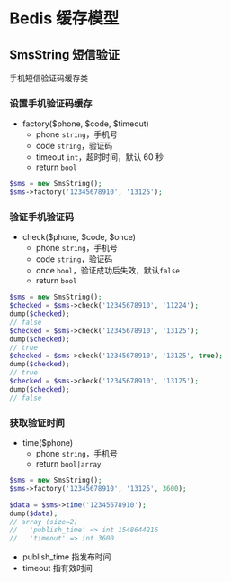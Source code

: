 # Bedis 缓存模型

## SmsString 短信验证

手机短信验证码缓存类

### 设置手机验证码缓存

- factory($phone, $code, $timeout)
  - phone `string`，手机号
  - code `string`，验证码
  - timeout `int`，超时时间，默认 60 秒
  - return `bool`

```php
$sms = new SmsString();
$sms->factory('12345678910', '13125');
```

### 验证手机验证码

- check($phone, $code, $once)
  - phone `string`，手机号
  - code `string`，验证码
  - once `bool`，验证成功后失效，默认`false`
  - return `bool`

```php
$sms = new SmsString();
$checked = $sms->check('12345678910', '11224');
dump($checked);
// false
$checked = $sms->check('12345678910', '13125');
dump($checked);
// true
$checked = $sms->check('12345678910', '13125', true);
dump($checked);
// true
$checked = $sms->check('12345678910', '13125');
dump($checked);
// false
```

### 获取验证时间

- time($phone)
  - phone `string`，手机号
  - return `bool|array`

```php
$sms = new SmsString();
$sms->factory('12345678910', '13125', 3600);

$data = $sms->time('12345678910');
dump($data);
// array (size=2)
//   'publish_time' => int 1548644216
//   'timeout' => int 3600
```

- publish_time 指发布时间
- timeout 指有效时间